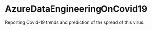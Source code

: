 # AzureDataEngineeringOnCovid19
Reporting Covid-19 trends and prediction of the spread of this virus.
